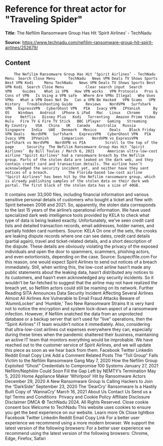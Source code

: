 # Reference for threat actor for "Traveling Spider"

**Title**: The Nefilim Ransomware Group Has Hit ‘Spirit Airlines’ - TechNadu

**Source**: https://www.technadu.com/nefilim-ransomware-group-hit-spirit-airlines/252679/

## Content
        The Nefilim Ransomware Group Has Hit ‘Spirit Airlines’ - TechNadu                                                       Menu  Search Close Menu      TechNadu   News VPN Deals TV Shows Sports Best VPN Kodi     Menu TechNadu   News VPN Deals TV Shows Sports Best VPN Kodi  Search Close Menu          Clear search input  Search       VPN     Guides    What is VPN   How VPN works   VPN Protocols   Pros & Cons of VPN   Is Using a VPN safe   Where Are VPNs Illegal   Who Uses VPNs   What a VPN Does Not Do   Can a VPN Be Hacked   VPN Scams   VPN History   Troubleshooting Guide      Reviews    NordVPN   Surfshark VPN   ExpressVPN   CyberGhost VPN   PIA   Ivacy VPN   IPVanish      By OS    Windows   Android   iPhone & iPad   Mac   Linux   Chrome      By Use    Netflix   Disney Plus   Kodi   Torrenting   Amazon Prime Video   Hulu   Fire TV & Fire TV Stick   BBC iPlayer   Gaming   Streaming      By Country    USA   China   UK   Canada   Australia   Russia   Singapore   India   UAE   Denmark   Mexico      Deals    Black Friday VPN Deals   NordVPN   Surfshark   ExpressVPN   CyberGhost VPN   PIA   Ivacy VPN   IPVanish      Comparison    NordVPN vs ExpressVPN   Surfshark vs NordVPN   NordVPN vs PIA         Scroll to the top of the page      Security  The Nefilim Ransomware Group Has Hit ‘Spirit Airlines’  By Bill Toulas / March 6, 2021      American ultra-low-cost airline "Spirit Airlines" had a ransomware breach by the Nefilim group. Parts of the stolen data are leaked on the dark web, and they contain credit card and transaction details. The airline hasn’t acknowledged the security incident yet, and neither have they sent notices of a breach.         The Florida-based low-cost airline "Spirit Airlines" has been hit by the Nefilim ransomware group, which is already publishing samples of the stolen data on their dark web portal. The first block of the stolen data has a size of 40GB.
 It contains over 33,000 files, including financial information and various sensitive personal details of customers who bought a ticket and flew with Spirit between 2006 and 2021. So, apparently, the stolen data corresponds to the last 15 years of the airline’s operational information.
 We have used specialized dark web intelligence tools provided by KELA to check what type of data is being leaked exactly. Unfortunately, we’ve seen credit card lists and detailed transaction records, email addresses, holder names, and partially hidden card numbers.
           Source: KELA   On one of the sets, the crooks are leaking dispute records where one can see dates, credit card details (partial again), travel and ticket-related details, and a short description of the dispute. These details are obviously violating the privacy of the exposed individuals and open the door to spammers, scammers, phishing actors, and even extortionists, depending on the case.
    Source: Suspectfile.com   For this reason, one would expect Spirit Airlines to send out notices of a breach immediately. Still, when writing this, the low-cost airline hasn’t made any public statements about the leaking data, hasn’t distributed any notices to its customers, and hasn’t even acknowledged any security incidents. So it wouldn’t be far-fetched to suggest that the airline may not have realized the breach yet, so Nefilim actors could still be roaming on its network.
  Further Reading
  SITA Announces Data Security Incident Affecting Several Airlines Almost All Airlines Are Vulnerable to Email Fraud Attacks Beware of ‘AlumniLocker’ and ‘Humble,’ Two New Ransomware Strains   It is very hard not to notice the encryption and system lock-down aspect of a ransomware infection. However, if Nefilim snatched the data from an unprotected database or a backup server that isn’t used for "live" operations, then the "Spirit Airlines" IT team wouldn’t notice it immediately. Also, considering that ultra-low-cost airlines cut expenses everywhere they can, especially during these times when the pandemic shattered their business, maintaining an active IT team that monitors everything would be improbable.
 We have reached out to the customer service of Spirit Airlines, and we will update this piece as soon as we hear back from them.
             Facebook    Twitter    Linkedin    Reddit    Email    Copy Link   Add a Comment   Related Posts       The “Toll Group” Falls Victim to the Nefilim Ransomware Gang May 7, 2020      How the Nefilim Group Exploited “Ghost” Credentials to Compromise 100 Systems January 27, 2021      Nefilim/Nephilim Could Soon Fill the Gap Left by NEMTY’s Termination May 5, 2020      Home Appliance Maker ‘Whirlpool’ Hit by Ransomware Actors December 29, 2020      A New Ransomware Group Is Calling Hackers to Join the “DarkSide” September 23, 2020      The ‘DearCry’ Ransomware Is a Hastily Built Copy of ‘WannaCry’ March 16, 2021                     About Us Contact Us Send us a tip!     Terms and Conditions  Privacy and Cookie Policy Affiliate Disclosure Disclaimer DMCA     © TechNadu 2024. All Rights Reserved.      Close cookie consent box   Welcome to TechNadu This website uses cookies to ensure you get the best experience on our website.   Learn more Ok    Close lightbox                    Facebook    Twitter    Linkedin    Reddit    Email    Copy Link         For a better user experience we recommend using a more modern browser. We support the latest version of the following browsers:   For a better user experience we recommend using the latest version of the following browsers:  Chrome,
Edge,
Firefox,
Safari                     